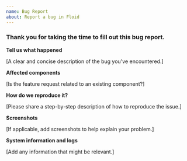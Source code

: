 ```yaml
---
name: Bug Report
about: Report a bug in Floid
---
```


### Thank you for taking the time to fill out this bug report.

**Tell us what happened**

[A clear and concise description of the bug you've encountered.]


**Affected components**

[Is the feature request related to an existing component?]


**How do we reproduce it?**

[Please share a step-by-step description of how to reproduce the issue.]


**Screenshots**

[If applicable, add screenshots to help explain your problem.]


**System information and logs**

[Add any information that might be relevant.]